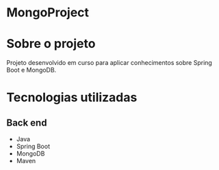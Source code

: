 # MongoProject

# Sobre o projeto
Projeto desenvolvido em curso para aplicar conhecimentos sobre Spring Boot e MongoDB.

# Tecnologias utilizadas
## Back end
- Java
- Spring Boot
- MongoDB
- Maven

